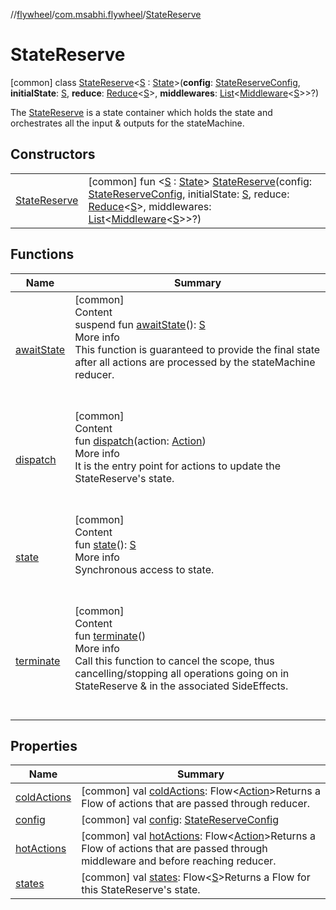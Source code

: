 //[flywheel](../../../index.md)/[com.msabhi.flywheel](../index.md)/[StateReserve](index.md)



# StateReserve  
 [common] class [StateReserve](index.md)<[S](index.md) : [State](../-state/index.md)>(**config**: [StateReserveConfig](../-state-reserve-config/index.md), **initialState**: [S](index.md), **reduce**: [Reduce](../index.md#-87403171%2FClasslikes%2F-2051426397)<[S](index.md)>, **middlewares**: [List](https://kotlinlang.org/api/latest/jvm/stdlib/kotlin.collections/-list/index.html)<[Middleware](../index.md#-695516751%2FClasslikes%2F-2051426397)<[S](index.md)>>?)

The [StateReserve](index.md) is a state container which holds the state and orchestrates all the input & outputs for the stateMachine.

   


## Constructors  
  
| | |
|---|---|
| <a name="com.msabhi.flywheel/StateReserve/StateReserve/#com.msabhi.flywheel.StateReserveConfig#TypeParam(bounds=[com.msabhi.flywheel.State])#kotlin.Function2[com.msabhi.flywheel.Action,TypeParam(bounds=[com.msabhi.flywheel.State]),TypeParam(bounds=[com.msabhi.flywheel.State])]#kotlin.collections.List[kotlin.Function2[kotlin.Function1[com.msabhi.flywheel.Action,kotlin.Unit],kotlin.Function0[TypeParam(bounds=[com.msabhi.flywheel.State])],kotlin.Function1[kotlin.Function1[com.msabhi.flywheel.Action,kotlin.Unit],kotlin.Function1[com.msabhi.flywheel.Action,kotlin.Unit]]]]?/PointingToDeclaration/"></a>[StateReserve](-state-reserve.md)| <a name="com.msabhi.flywheel/StateReserve/StateReserve/#com.msabhi.flywheel.StateReserveConfig#TypeParam(bounds=[com.msabhi.flywheel.State])#kotlin.Function2[com.msabhi.flywheel.Action,TypeParam(bounds=[com.msabhi.flywheel.State]),TypeParam(bounds=[com.msabhi.flywheel.State])]#kotlin.collections.List[kotlin.Function2[kotlin.Function1[com.msabhi.flywheel.Action,kotlin.Unit],kotlin.Function0[TypeParam(bounds=[com.msabhi.flywheel.State])],kotlin.Function1[kotlin.Function1[com.msabhi.flywheel.Action,kotlin.Unit],kotlin.Function1[com.msabhi.flywheel.Action,kotlin.Unit]]]]?/PointingToDeclaration/"></a> [common] fun <[S](index.md) : [State](../-state/index.md)> [StateReserve](-state-reserve.md)(config: [StateReserveConfig](../-state-reserve-config/index.md), initialState: [S](index.md), reduce: [Reduce](../index.md#-87403171%2FClasslikes%2F-2051426397)<[S](index.md)>, middlewares: [List](https://kotlinlang.org/api/latest/jvm/stdlib/kotlin.collections/-list/index.html)<[Middleware](../index.md#-695516751%2FClasslikes%2F-2051426397)<[S](index.md)>>?)   <br>|


## Functions  
  
|  Name |  Summary | 
|---|---|
| <a name="com.msabhi.flywheel/StateReserve/awaitState/#/PointingToDeclaration/"></a>[awaitState](await-state.md)| <a name="com.msabhi.flywheel/StateReserve/awaitState/#/PointingToDeclaration/"></a>[common]  <br>Content  <br>suspend fun [awaitState](await-state.md)(): [S](index.md)  <br>More info  <br>This function is guaranteed to provide the final state after all actions are processed by the stateMachine reducer.  <br><br><br>|
| <a name="com.msabhi.flywheel/StateReserve/dispatch/#com.msabhi.flywheel.Action/PointingToDeclaration/"></a>[dispatch](dispatch.md)| <a name="com.msabhi.flywheel/StateReserve/dispatch/#com.msabhi.flywheel.Action/PointingToDeclaration/"></a>[common]  <br>Content  <br>fun [dispatch](dispatch.md)(action: [Action](../-action/index.md))  <br>More info  <br>It is the entry point for actions to update the StateReserve's state.  <br><br><br>|
| <a name="com.msabhi.flywheel/StateReserve/state/#/PointingToDeclaration/"></a>[state](state.md)| <a name="com.msabhi.flywheel/StateReserve/state/#/PointingToDeclaration/"></a>[common]  <br>Content  <br>fun [state](state.md)(): [S](index.md)  <br>More info  <br>Synchronous access to state.  <br><br><br>|
| <a name="com.msabhi.flywheel/StateReserve/terminate/#/PointingToDeclaration/"></a>[terminate](terminate.md)| <a name="com.msabhi.flywheel/StateReserve/terminate/#/PointingToDeclaration/"></a>[common]  <br>Content  <br>fun [terminate](terminate.md)()  <br>More info  <br>Call this function to cancel the scope, thus cancelling/stopping all operations going on in StateReserve & in the associated SideEffects.  <br><br><br>|


## Properties  
  
|  Name |  Summary | 
|---|---|
| <a name="com.msabhi.flywheel/StateReserve/coldActions/#/PointingToDeclaration/"></a>[coldActions](cold-actions.md)| <a name="com.msabhi.flywheel/StateReserve/coldActions/#/PointingToDeclaration/"></a> [common] val [coldActions](cold-actions.md): Flow<[Action](../-action/index.md)>Returns a Flow of actions that are passed through reducer.   <br>|
| <a name="com.msabhi.flywheel/StateReserve/config/#/PointingToDeclaration/"></a>[config](config.md)| <a name="com.msabhi.flywheel/StateReserve/config/#/PointingToDeclaration/"></a> [common] val [config](config.md): [StateReserveConfig](../-state-reserve-config/index.md)   <br>|
| <a name="com.msabhi.flywheel/StateReserve/hotActions/#/PointingToDeclaration/"></a>[hotActions](hot-actions.md)| <a name="com.msabhi.flywheel/StateReserve/hotActions/#/PointingToDeclaration/"></a> [common] val [hotActions](hot-actions.md): Flow<[Action](../-action/index.md)>Returns a Flow of actions that are passed through middleware and before reaching reducer.   <br>|
| <a name="com.msabhi.flywheel/StateReserve/states/#/PointingToDeclaration/"></a>[states](states.md)| <a name="com.msabhi.flywheel/StateReserve/states/#/PointingToDeclaration/"></a> [common] val [states](states.md): Flow<[S](index.md)>Returns a Flow for this StateReserve's state.   <br>|

